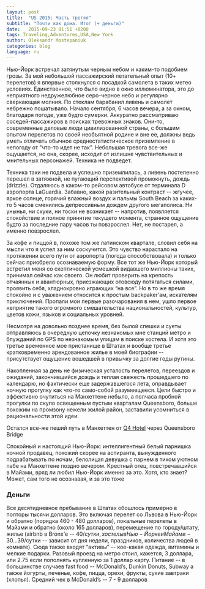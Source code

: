 ```yaml
---
layout: post
title:  "US 2015: Часть третяя"
subtitle: "Почти как дома. Итог (+ деньги)"
date:   2015-09-23 01:51 +0200
tags: Traveling,Adventures,USA,New York
author: Oleksandr Mostepaniuk
categories: blog
language: ru
---
```


Нью-Йорк встречал затянутым черным небом и каким-то подобием грозы. За мой небольшой пассажирский летательный опыт (10+ перелетов) я впервые столкнулся с посадкой самолета в таких метео условиях. Единственное, что было видно в окно иллюминатора, это до неприятного недружелюбное серо-черное небо и регулярно сверкающая молния. <!--more-->По стеклам барабанил ливень и самолет небрежно пошатывало. Начало сентября, 6 часов вечера, а за окном, благодаря погоде, уже будто сумерки. Аккуратно рассматриваю соседей-пассажиров в поисках тревожных знаков. Они-то, современные деловые люди цивилизованной страны, с большим опытом перелетов по своей необъятной родине и вне ее, должны ведь уметь отличать обычное среднестатистическое приземление в непогоду от "что-то идет не так". Небольшая тревога все-же ощущается, но она, скорее, исходит от излишне чувствительных и мнительных персонажей. Техника не подведет.

Техника таки не подвела и успешно приземлилась, а ливень постепенно перешел в затяжной, не пугающий перспективой промокнуть, дождь (drizzle). Отдаляюсь в каком-то рейсовом автобусе от  терминала D аэропорта LaGuardia. Забавно, какой разительный контраст -- жгучее, яркое солнце, горячий влажный воздух и пальмы South Beach за каких-то 5 часов сменились депрессивным дождем другого мегаполиса. Ни унынья, ни скуки, ни тоски не возникает -- напротив, появляется спокойствие и полное принятие текущего момента, странное ощущение будто за последние пару часов ты повзрослел. Нет, не постарел, а именно повзрослел.

За кофе и пиццой в, похоже том же латинском квартале, словил себя на мысли что я успел за ним соскучится. Это чувство нарастало на протяжении всего пути от аэропорта (погода способствовала) и только сейчас приобрело осознаваемую форму. Все тот же Нью-Йорк который встретил меня со скептической усмешкой видавшего миллионы таких, принимал сейчас как своего. Он любит проверить на крепость отчаянных и авантюрных, приезжающих отовсюду потягаться силами, проявить себя, хладнокровно играющих “на все”. Но в то же время спокойно и с уважением относится к простым backpaker’ам, искателям приключений. Пропали мои первые разочарования в нем, ушло первое неприятие такого огромного смешательства национальностей, культур, цветов кожи, языков и социальных уровней.

Несмотря на довольно позднее время, без былой спешки и суеты отправляюсь в очередную цепочку незнакомых мне станций метро и блужданий по GPS по незнакомым улицам в поиске хостела. И хотя это третье временное мое пристанище в Штатах и вообще третье кратковременно арендованное жилье в моей биографии -- присутствует ощущение вошедшей в привычку за долгие годы рутины.

Накопленная за день не физическая усталость перелетов, переездов и ожиданий, закончившийся дождь и теплая свежесть прошедшего по календарю, но фактически еще задержавшегося лета, оправдывает ночную прогулку как что-то само-собой разумеещееся. Цели быстро и эффективно очутиться на Манхеттене небыло, а полчаса пробной прогулки по скупо освещенным пустым кварталам Queensboro, больше похожим на промзону нежели жилой район, заставили усомниться в рациональности этой идеи.

Остался все-же пеший путь в Манхеттен от [Q4 Hotel](https://www.google.com.ua/maps/place/Q4+Hotel/@40.7499555,-73.939683,17z/data=!3m1!4b1!4m5!3m4!1s0x89c258d51566dd15:0x94d579bdef5616b!8m2!3d40.7499515!4d-73.9374943) через Queensboro Bridge

Спокойный и настоящий Нью-Йорк: интеллигентный белый парнишка ночной продавец, похожий скорее на аспиранта, вынужденного подрабатывать по ночам, белолицая девушка с парнем в тихом уютном пабе на Манхеттене поздно вечером. Крестный отец, повстречавшийся в Майами, вряд ли любил Нью-Йорк именно за это. Хотя, кто знает? Может, сам того не осознавая, и за это тоже

### Деньги

Все десятидневное пребывание в Штатах обошлось примерно в полторы тысячи долларов. Это включая перелет со Львова в Нью-Йорк и обратно (порядка 460 - 480 долларов), локальные перелеты в Майами и обратно (около 165 долларов), перемещение по городу/штату, жилье (airbnb в Bronx’е -- 40$/сутки, хостелы в Нью-Йорке и Майами - 30... 39$/сутки -- зависит от дня недели, праздников, количества людей в комнате). Сюда также входят “активы” -- кое-какая одежда, витамины и мелкие подарки. Разовый проезд на метро стоил, кажется, 3 доллара, или 2.75 если пополнять купленную за 1 доллар карту. Питание -- в большинстве случаев fast food -- McDonald’s, Dunkin Donuts, Subway а также йогурты, печенье, кофе, пицца, орехи, фрукты, сухие завтраки (хлопья). Средний чек в McDonald’s -- 7 - 9 долларов
